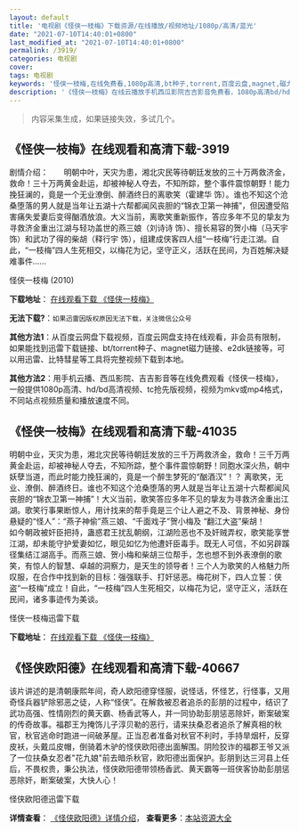 ```yaml
---
layout: default
title: '电视剧《怪侠一枝梅》下载资源/在线播放/视频地址/1080p/高清/蓝光'
date: "2021-07-10T14:40:01+0800"
last_modified_at: "2021-07-10T14:40:01+0800"
permalink: /3919/
categories: 电视剧
cover:
tags: 电视剧
keywords: '怪侠一枝梅,在线免费看,1080p高清,bt种子,torrent,百度云盘,magnet,磁力链,迅雷下载资源'
description: '《怪侠一枝梅》在线云播放手机西瓜影院吉吉影音免费看，1080p高清bd/hd未删减完整版和tc抢先枪版，mkv/mp4格式，附带bt/torrent种子、magnet/磁力链、百度云盘、网盘资源迅雷下载链接'
---
```


>内容采集生成，如果链接失效，多试几个。


## 《怪侠一枝梅》在线观看和高清下载-3919

剧情介绍：　　明朝中叶，天灾为患，湘北灾民等待朝廷发放的三十万两救济金，救命！三十万两黄金赴运，却被神秘人夺去，不知所踪，整个事件震惊朝野！能力挽狂澜的，竟是一个无业潦倒、醉酒终日的离歌笑（霍建华 饰）。谁也不知这个沧桑堕落的男人就是当年让五湖十六帮都闻风丧胆的“锦衣卫第一神捕”，但因遭受陷害痛失爱妻后变得酗酒放浪。大义当前，离歌笑重新振作，答应多年不见的挚友为寻救济金重出江湖与轻功盖世的燕三娘（刘诗诗 饰）、擅长易容的贺小梅（马天宇 饰）和武功了得的柴胡（释行宇 饰），组建成侠客四人组“一枝梅”行走江湖。自此，“一枝梅”四人生死相交，以梅花为记，坚守正义，活跃在民间，为百姓解决疑难事件......


怪侠一枝梅 (2010)

**下载地址**： [在线观看下载 《怪侠一枝梅》](https://www.btbtdy.me/btdy/dy10055.html) 


**无法下载?**：`如果迅雷因版权原因无法下载，关注微信公众号 `

**其他方法1**：从百度云网盘下载视频，百度云网盘支持在线观看，非会员有限制，如果能找到迅雷下载链接、bt/torrent种子、magnet磁力链接、e2dk链接等，可以用迅雷、比特彗星等工具将完整视频下载到本地。

**其他方法2**：用手机云播、西瓜影院、吉吉影音等在线免费观看《怪侠一枝梅》，一般提供1080p高清、hd/bd高清视频、tc抢先版视频，视频为mkv或mp4格式，不同站点视频质量和播放速度不同。


## 《怪侠一枝梅》在线观看和高清下载-41035

明朝中业，天灾为患，湘北灾民等待朝廷发放的三千万两救济金，救命！三千万两黄金赴运，却被神秘人夺去，不知所踪，整个事件震惊朝野！同胞水深火热，朝中妖孽当道，而此时能力挽狂澜的，竟是一个醉生梦死的“酗酒汉&rdquo;！？ 离歌笑，无业、潦倒、醉酒终日。谁也不知这个沧桑堕落的男人就是当年让五湖十六帮都闻风丧胆的“锦衣卫第一神捕”！大义当前，歌笑答应多年不见的挚友为寻救济金重出江湖。歌笑行事果断惊人，用计找来的帮手竟是三个让人避之不及、背景神秘、身份悬疑的“怪人”：&ldquo;燕子神偷”燕三娘、&ldquo;千面戏子”贺小梅及 “翻江大盗”柴胡！<br />如今朝政被奸臣把持，蛊惑君王扰乱朝纲，江湖险恶也不及奸贼弄权，歌笑能享誉江湖，却未能守护爱妻如忆，眼见如忆为他遭奸臣毒手。既无人可信，不如另辟蹊径集结江湖高手。而燕三娘、贺小梅和柴胡三位帮手，怎也想不到外表潦倒的歌笑，有惊人的智慧、卓越的洞察力，是天生的领导者！三个人为歌笑的人格魅力所叹服，在合作中找到新的目标：强强联手、打奸惩恶。梅花树下，四人立誓：侠盗&ldquo;一枝梅”成立！自此，“一枝梅”四人生死相交，以梅花为记，坚守正义，活跃在民间，诸多事迹传为美谈。


怪侠一枝梅迅雷下载

**下载地址**： [在线观看下载 《怪侠一枝梅》](https://www.993dy.com//vod-detail-id-11287.html) 


## 《怪侠欧阳德》在线观看和高清下载-40667

该片讲述的是清朝康熙年间，奇人欧阳德穿怪服，说怪话，怀怪艺，行怪事，又用奇怪兵器铲除邪恶之徒，人称“怪侠”。在解救被忍者追杀的彭朋的过程中，结识了武功高强、性情刚烈的黄天霸、杨香武等人，并一同协助彭朋惩恶除奸，断案破案的传奇故事。福郡王为掩饰儿子淳贝勒的恶行，请来扶桑忍者追杀了解真相的秋官，秋官逃命时跑进一间破茅屋。正当忍者准备对秋官不利时，手持旱烟杆，反穿皮袄，头戴瓜皮帽，倒骑着木驴的怪侠欧阳德出面解围。阴险狡诈的福郡王爷又派了一位扶桑女忍者"花九娘"前去暗杀秋官，欧阳德出面保护。彭朋到达三河县上任后，不畏权贵，秉公执法，怪侠欧阳德带领杨香武、黄天霸等一班侠客协助彭朋惩恶除奸，断案破案，大快人心！


怪侠欧阳德迅雷下载

**详情查看**： [《怪侠欧阳德》详情介绍](/movie/40667/)， **查看更多**：[本站资源大全](/movie/t/all/)

